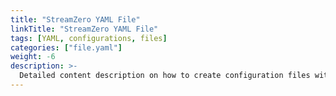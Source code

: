 ```yaml
---
title: "StreamZero YAML File"
linkTitle: "StreamZero YAML File"
tags: [YAML, configurations, files] 
categories: ["file.yaml"]
weight: -6
description: >-
  Detailed content description on how to create configuration files with any programming language.
---
```


